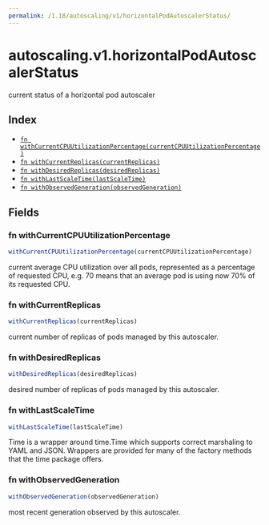 ```yaml
---
permalink: /1.18/autoscaling/v1/horizontalPodAutoscalerStatus/
---
```


# autoscaling.v1.horizontalPodAutoscalerStatus

current status of a horizontal pod autoscaler

## Index

* [`fn withCurrentCPUUtilizationPercentage(currentCPUUtilizationPercentage)`](#fn-withcurrentcpuutilizationpercentage)
* [`fn withCurrentReplicas(currentReplicas)`](#fn-withcurrentreplicas)
* [`fn withDesiredReplicas(desiredReplicas)`](#fn-withdesiredreplicas)
* [`fn withLastScaleTime(lastScaleTime)`](#fn-withlastscaletime)
* [`fn withObservedGeneration(observedGeneration)`](#fn-withobservedgeneration)

## Fields

### fn withCurrentCPUUtilizationPercentage

```ts
withCurrentCPUUtilizationPercentage(currentCPUUtilizationPercentage)
```

current average CPU utilization over all pods, represented as a percentage of requested CPU, e.g. 70 means that an average pod is using now 70% of its requested CPU.

### fn withCurrentReplicas

```ts
withCurrentReplicas(currentReplicas)
```

current number of replicas of pods managed by this autoscaler.

### fn withDesiredReplicas

```ts
withDesiredReplicas(desiredReplicas)
```

desired number of replicas of pods managed by this autoscaler.

### fn withLastScaleTime

```ts
withLastScaleTime(lastScaleTime)
```

Time is a wrapper around time.Time which supports correct marshaling to YAML and JSON.  Wrappers are provided for many of the factory methods that the time package offers.

### fn withObservedGeneration

```ts
withObservedGeneration(observedGeneration)
```

most recent generation observed by this autoscaler.